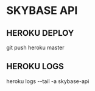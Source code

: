 # SKYBASE API

## HEROKU DEPLOY
git push heroku master

## HEROKU LOGS 
heroku logs --tail -a skybase-api